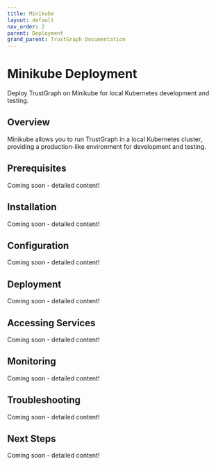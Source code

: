 ```yaml
---
title: Minikube
layout: default
nav_order: 2
parent: Deployment
grand_parent: TrustGraph Documentation
---
```


# Minikube Deployment

Deploy TrustGraph on Minikube for local Kubernetes development and testing.

## Overview

Minikube allows you to run TrustGraph in a local Kubernetes cluster, providing a production-like environment for development and testing.

## Prerequisites

Coming soon - detailed content!

## Installation

Coming soon - detailed content!

## Configuration

Coming soon - detailed content!

## Deployment

Coming soon - detailed content!

## Accessing Services

Coming soon - detailed content!

## Monitoring

Coming soon - detailed content!

## Troubleshooting

Coming soon - detailed content!

## Next Steps

Coming soon - detailed content!